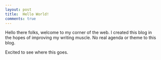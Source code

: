 ```yaml
---
layout: post
title:  Hello World!
comments: true
---
```


Hello there folks, welcome to my corner of the web. I created this blog in the hopes of improving my writing muscle. No real agenda or theme to this blog. 

Excited to see where this goes.